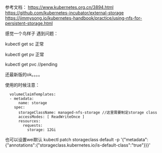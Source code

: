 参考文档：
https://www.kubernetes.org.cn/3894.html
https://github.com/kubernetes-incubator/external-storage
https://jimmysong.io/kubernetes-handbook/practice/using-nfs-for-persistent-storage.html

感觉一个鸟样子
遇到问题：

kubectl get sc 正常

kubectl get pv 正常

kubectl get pvc //pending

还最新版的ok。。。。

使用的时候注意：
```
  volumeClaimTemplates:
  - metadata:
      name: storage
    spec:
      storageClassName: managed-nfs-storage //这里需要制定storage class
      accessModes: [ ReadWriteOnce ]
      resources:
        requests:
          storage: 12Gi
```
也可以设置wei默认
kubectl patch storageclass default -p '{"metadata": {"annotations":{"storageclass.kubernetes.io/is-default-class":"true"}}}'
